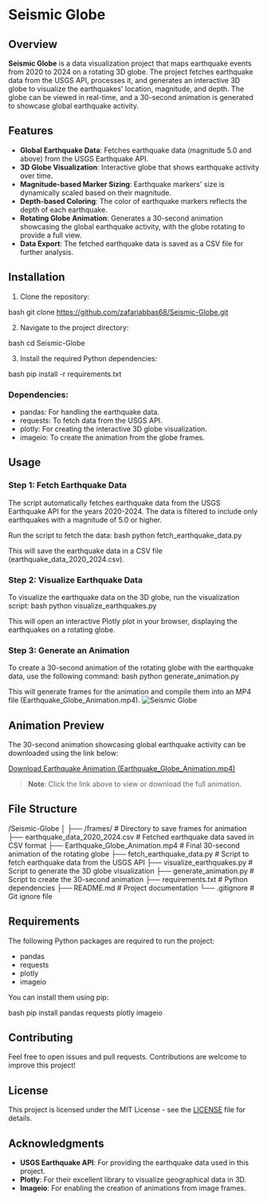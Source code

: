 # Seismic Globe

## Overview

**Seismic Globe** is a data visualization project that maps earthquake events from 2020 to 2024 on a rotating 3D globe. The project fetches earthquake data from the USGS API, processes it, and generates an interactive 3D globe to visualize the earthquakes' location, magnitude, and depth. The globe can be viewed in real-time, and a 30-second animation is generated to showcase global earthquake activity.

## Features

- **Global Earthquake Data**: Fetches earthquake data (magnitude 5.0 and above) from the USGS Earthquake API.
- **3D Globe Visualization**: Interactive globe that shows earthquake activity over time.
- **Magnitude-based Marker Sizing**: Earthquake markers' size is dynamically scaled based on their magnitude.
- **Depth-based Coloring**: The color of earthquake markers reflects the depth of each earthquake.
- **Rotating Globe Animation**: Generates a 30-second animation showcasing the global earthquake activity, with the globe rotating to provide a full view.
- **Data Export**: The fetched earthquake data is saved as a CSV file for further analysis.

## Installation

1. Clone the repository:
   
bash
   git clone https://github.com/zafariabbas68/Seismic-Globe.git


2. Navigate to the project directory:
   
bash
   cd Seismic-Globe


3. Install the required Python dependencies:
   
bash
   pip install -r requirements.txt


### Dependencies:
- pandas: For handling the earthquake data.
- requests: To fetch data from the USGS API.
- plotly: For creating the interactive 3D globe visualization.
- imageio: To create the animation from the globe frames.

## Usage

### Step 1: Fetch Earthquake Data

The script automatically fetches earthquake data from the USGS Earthquake API for the years 2020-2024. The data is filtered to include only earthquakes with a magnitude of 5.0 or higher.

Run the script to fetch the data:
bash
python fetch_earthquake_data.py


This will save the earthquake data in a CSV file (earthquake_data_2020_2024.csv).

### Step 2: Visualize Earthquake Data

To visualize the earthquake data on the 3D globe, run the visualization script:
bash
python visualize_earthquakes.py


This will open an interactive Plotly plot in your browser, displaying the earthquakes on a rotating globe.

### Step 3: Generate an Animation

To create a 30-second animation of the rotating globe with the earthquake data, use the following command:
bash
python generate_animation.py


This will generate frames for the animation and compile them into an MP4 file (Earthquake_Globe_Animation.mp4).
![Seismic Globe](images/frame_649.png)


## Animation Preview

The 30-second animation showcasing global earthquake activity can be downloaded using the link below:

[Download Earthquake Animation (Earthquake_Globe_Animation.mp4)](https://github.com/zafariabbas68/Seismic-Globe/raw/main/Earthquake_Globe_Animation.mp4)

> **Note**: Click the link above to view or download the full animation.

## File Structure

/Seismic-Globe
│
├── /frames/              # Directory to save frames for animation
├── earthquake_data_2020_2024.csv # Fetched earthquake data saved in CSV format
├── Earthquake_Globe_Animation.mp4 # Final 30-second animation of the rotating globe
├── fetch_earthquake_data.py  # Script to fetch earthquake data from the USGS API
├── visualize_earthquakes.py  # Script to generate the 3D globe visualization
├── generate_animation.py     # Script to create the 30-second animation
├── requirements.txt         # Python dependencies
├── README.md                # Project documentation
└── .gitignore               # Git ignore file


## Requirements

The following Python packages are required to run the project:

- pandas
- requests
- plotly
- imageio

You can install them using pip:

bash
pip install pandas requests plotly imageio


## Contributing

Feel free to open issues and pull requests. Contributions are welcome to improve this project!

## License

This project is licensed under the MIT License - see the [LICENSE](LICENSE) file for details.

## Acknowledgments

- **USGS Earthquake API**: For providing the earthquake data used in this project.
- **Plotly**: For their excellent library to visualize geographical data in 3D.
- **Imageio**: For enabling the creation of animations from image frames.
